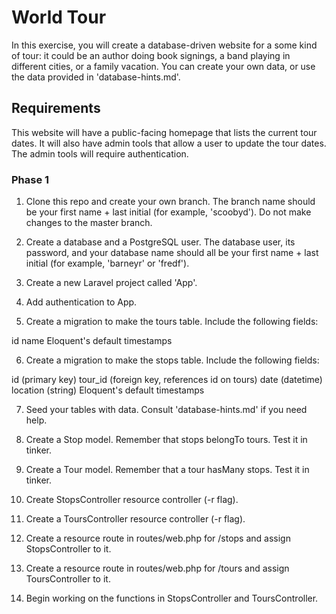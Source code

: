 # World Tour

In this exercise, you will create a database-driven website for a some kind of tour: it could be an author doing book signings, a band playing in different cities, or a family vacation. You can create your own data, or use the data provided in 'database-hints.md'.

## Requirements

This website will have a public-facing homepage that lists the current tour dates. It will also have admin tools that allow a user to update the tour dates. The admin tools will require authentication.

### Phase 1

1. Clone this repo and create your own branch. The branch name should be your first name + last initial (for example, 'scoobyd'). Do not make changes to the master branch.

2. Create a database and a PostgreSQL user. The database user, its password, and your database name should all be your first name + last initial (for example, 'barneyr' or 'fredf').

3. Create a new Laravel project called 'App'.

4. Add authentication to App.

5. Create a migration to make the tours table. Include the following fields:

  id
  name
  Eloquent's default timestamps

6. Create a migration to make the stops table. Include the following fields:

  id (primary key)
  tour_id (foreign key, references id on tours)
  date (datetime)
  location (string)
  Eloquent's default timestamps

7. Seed your tables with data. Consult 'database-hints.md' if you need help.

8. Create a Stop model. Remember that stops belongTo tours. Test it in tinker.

9. Create a Tour model. Remember that a tour hasMany stops. Test it in tinker.

10. Create StopsController resource controller (-r flag).

11. Create a ToursController resource controller (-r flag).

12. Create a resource route in routes/web.php for /stops and assign StopsController to it.

13. Create a resource route in routes/web.php for /tours and assign ToursController to it.

14. Begin working on the functions in StopsController and ToursController.


